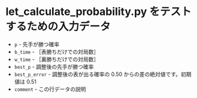# let_calculate_probability.py をテストするための入力データ

* `p` - 先手が勝つ確率
* `b_time` - ［表勝ちだけでの対局数］
* `w_time` - ［裏勝ちだけでの対局数］
* `best_p` - 調整後の先手が勝つ確率
* `best_p_error` - 調整後の表が出る確率の 0.50 からの差の絶対値です。初期値は 0.51
* `comment` - この行データの説明
